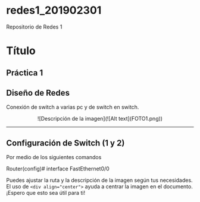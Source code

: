 # redes1_201902301
Repositorio de Redes 1

# Título

## Práctica 1 

## Diseño de Redes 

Conexión de switch a varias pc y de switch en switch.

<div align="center">
  ![Descripción de la imagen](![Alt text](FOTO1.png))
</div>

---

## Configuración de Switch (1 y 2)

Por medio de los siguientes comandos 

Router(config)# interface FastEthernet0/0



Puedes ajustar la ruta y la descripción de la imagen según tus necesidades. El uso de `<div align="center">` ayuda a centrar la imagen en el documento. ¡Espero que esto sea útil para ti!




